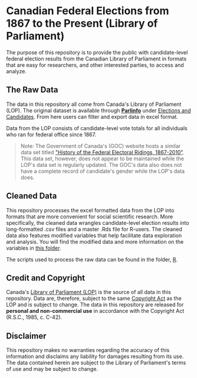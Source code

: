 # Canadian Federal Elections from 1867 to the Present (Library of Parliament)

The purpose of this repository is to provide the public with candidate-level federal election results from the Canadian Library of Parliament in formats that are easy for researchers, and other interested parties, to access and analyze.

## The Raw Data

The data in this repository all come from Canada's Library of Parliament (LOP). The original dataset is available through [**Parlinfo**](https://lop.parl.ca/sites/ParlInfo/default/en_CA/) under [Elections and Candidates](https://lop.parl.ca/sites/ParlInfo/default/en_CA/ElectionsRidings/Elections). From here users can filter and export data in excel format.

Data from the LOP consists of candidate-level vote totals for all individuals who ran for federal office since 1867. 

> Note: The Government of Canada's (GOC) website hosts a similar data set titled ["History of the Federal Electoral Ridings, 1867-2010"](https://open.canada.ca/data/en/dataset/ea8f2c37-90b6-4fee-857e-984d3060184e). This data set, however, does not appear to be maintained while the LOP's data set is regularly updated. The GOC's data also does not have a complete record of candidate's gender while the LOP's data does.

## Cleaned Data

This repository processes the excel formatted data from the LOP into formats that are more convenient for social scientific research. More specifically, the cleaned data wrangles candidate-level election results into long-formatted .csv files and a master .Rds file for R-users. The cleaned data also features modified variables that help facilitate data exploration and analysis. You will find the modified data and more information on the variables in [this folder](https://github.com/Lucas-Czarnecki/Canadian-Federal-Elections/tree/main/data/cleaned).

The scripts used to process the raw data can be found in the folder, [R](https://github.com/Lucas-Czarnecki/Canadian-Federal-Elections/tree/main/R).  

## Credit and Copyright

Canada's [Library of Parliament (LOP)](https://lop.parl.ca/sites/ParlInfo/default/en_CA/ElectionsRidings/Elections) is the source of all data in this repository. Data are, therefore, subject to the same [Copyright Act](https://laws-lois.justice.gc.ca/eng/acts/C-42/index.html) as the LOP and is subject to change. The data in this repository are released for **personal and non-commercial use** in accordance with the Copyright Act (R.S.C., 1985, c. C-42).

## Disclaimer

This repository makes no warranties regarding the accuracy of this information and disclaims any liability for damages resulting from its use. The data contained herein are subject to the Library of Parliament's terms of use and may be subject to change. 

